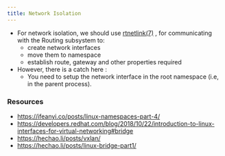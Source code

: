 ```yaml
---
title: Network Isolation
---
```


- For network isolation, we should use [rtnetlink(7)](https://man7.org/linux/man-pages/man7/rtnetlink.7.html) , for communicating with the Routing subsystem to:
    - create network interfaces
    - move them to namespace
    - establish route, gateway and other properties required
- However, there is a catch here :
    - You need to setup the network interface in the root namespace (i.e, in the parent process).

### Resources

- https://ifeanyi.co/posts/linux-namespaces-part-4/
- https://developers.redhat.com/blog/2018/10/22/introduction-to-linux-interfaces-for-virtual-networking#bridge
- https://hechao.li/posts/vxlan/
- https://hechao.li/posts/linux-bridge-part1/